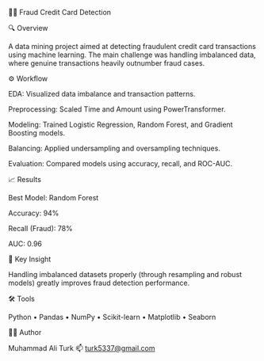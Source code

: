 🕵️‍♂️ Fraud Credit Card Detection

🔍 Overview

A data mining project aimed at detecting fraudulent credit card transactions using machine learning. The main challenge was handling imbalanced data, where genuine transactions heavily outnumber fraud cases.

⚙️ Workflow

EDA: Visualized data imbalance and transaction patterns.

Preprocessing: Scaled Time and Amount using PowerTransformer.

Modeling: Trained Logistic Regression, Random Forest, and Gradient Boosting models.

Balancing: Applied undersampling and oversampling techniques.

Evaluation: Compared models using accuracy, recall, and ROC-AUC.

📈 Results

Best Model: Random Forest

Accuracy: 94%

Recall (Fraud): 78%

AUC: 0.96

🧠 Key Insight

Handling imbalanced datasets properly (through resampling and robust models) greatly improves fraud detection performance.

🛠️ Tools

Python • Pandas • NumPy • Scikit-learn • Matplotlib • Seaborn

👨‍💻 Author

Muhammad Ali Turk
📫 turk5337@gmail.com
